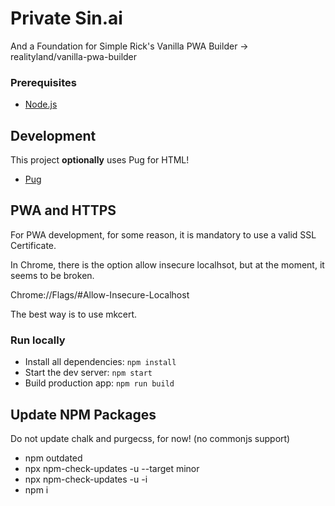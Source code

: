 # Private Sin.ai
And a Foundation for Simple Rick's Vanilla PWA Builder -> realityland/vanilla-pwa-builder

### Prerequisites

- [Node.js](https://nodejs.org/en/download)

## Development

This project **optionally** uses Pug for HTML!
- [Pug](https://pugjs.org/api/getting-started.html)

## PWA and HTTPS

For PWA development, for some reason, it is mandatory to use a valid SSL Certificate.

In Chrome, there is the option allow insecure localhsot, but at the moment, it seems to be broken.

Chrome://Flags/#Allow-Insecure-Localhost

The best way is to use mkcert.

### Run locally

- Install all dependencies: `npm install`
- Start the dev server: `npm start`
- Build production app: `npm run build`

## Update NPM Packages

Do not update chalk and purgecss, for now! (no commonjs support)

- npm outdated
- npx npm-check-updates -u --target minor
- npx npm-check-updates -u -i
- npm i